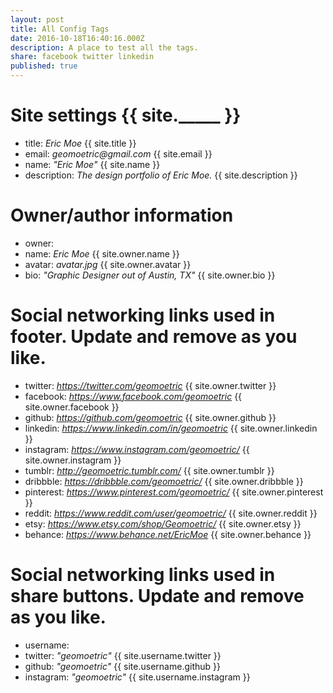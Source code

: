 ```yaml
---
layout: post
title: All Config Tags
date: 2016-10-18T16:40:16.000Z
description: A place to test all the tags.
share: facebook twitter linkedin
published: true
---
```


# Site settings {{ site._____ }}
- title: _Eric Moe_ {{ site.title }} 
- email:  _geomoetric@gmail.com_ {{ site.email }}
- name: _"Eric Moe"_ {{ site.name }}
- description: _The design portfolio of Eric Moe._ {{ site.description }}

# Owner/author information
- owner:
 - name: _Eric Moe_  {{ site.owner.name }}
 - avatar: _avatar.jpg_  {{ site.owner.avatar }}
 - bio:  _"Graphic Designer out of Austin, TX"_  {{ site.owner.bio }}
  
# Social networking links used in footer. Update and remove as you like.
  - twitter:    _https://twitter.com/geomoetric_  {{ site.owner.twitter }} 
  - facebook:    _https://www.facebook.com/geomoetric_ {{ site.owner.facebook }}  
  - github:       _https://github.com/geomoetric_ {{ site.owner.github }}
  - linkedin:       _https://www.linkedin.com/in/geomoetric_ {{ site.owner.linkedin }}
  - instagram:      _https://www.instagram.com/geomoetric/_ {{ site.owner.instagram }}
  - tumblr:     _http://geomoetric.tumblr.com/_ {{ site.owner.tumblr }}
  - dribbble:     _https://dribbble.com/geomoetric/_ {{ site.owner.dribbble }}
  - pinterest:    _https://www.pinterest.com/geomoetric/_ {{ site.owner.pinterest }}
  - reddit:     _https://www.reddit.com/user/geomoetric/_ {{ site.owner.reddit }}
  - etsy:       _https://www.etsy.com/shop/Geomoetric/_ {{ site.owner.etsy }}
  - behance: _https://www.behance.net/EricMoe_  {{ site.owner.behance }}
  
# Social networking links used in share buttons. Update and remove as you like. 
- username:
 -  twitter:      _"geomoetric"_ {{ site.username.twitter }}
 - github:     _"geomoetric"_ {{ site.username.github }}
 - instagram:      _"geomoetric"_ {{ site.username.instagram }}
